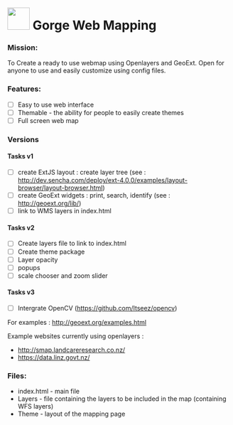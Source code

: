
<a href="https://openclipart.org/detail/189308/mercator-mountain-3---map-icon-by-iggyoblomov-189308"><img src="https://openclipart.org/people/IggyOblomov/Mercator-Mountain3.svg"  height="50" width="50" /></a> Gorge Web Mapping
===============

### Mission:
To Create a ready to use webmap using Openlayers and GeoExt. Open for anyone to use and easily customize using config files.

### Features:
- [ ] Easy to use web interface
- [ ] Themable - the ability for people to easily create themes
- [ ] Full screen web map

### Versions
#### Tasks v1
- [ ] create ExtJS layout : create layer tree (see : http://dev.sencha.com/deploy/ext-4.0.0/examples/layout-browser/layout-browser.html)
- [ ] create GeoExt widgets : print, search, identify (see : http://geoext.org/lib/)
- [ ] link to WMS layers in index.html

#### Tasks v2
- [ ] Create layers file to link to index.html
- [ ] Create theme package
- [ ] Layer opacity
- [ ] popups
- [ ] scale chooser and zoom slider

#### Tasks v3
- [ ] Intergrate OpenCV (https://github.com/Itseez/opencv)

For examples : http://geoext.org/examples.html

Example websites currently using openlayers :
- http://smap.landcareresearch.co.nz/
- https://data.linz.govt.nz/

### Files:
- index.html - main file
- Layers - file containing the layers to be included in the map (containing WFS layers)
- Theme - layout of the mapping page
